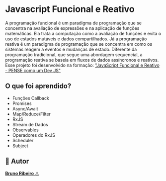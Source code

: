 ﻿# Javascript Funcional e Reativo
A programação funcional é um paradigma de programação que se concentra na avaliação de expressões e na aplicação de funções matemáticas. Ela trata a computação como a avaliação de funções e evita o uso de estados mutáveis e dados compartilhados.
Já a programação reativa é um paradigma de programação que se concentra em como os sistemas reagem a eventos e mudanças de estado. Diferente da programação tradicional, que segue uma abordagem sequencial, a programação reativa se baseia em fluxos de dados assíncronos e reativos.
Esse projeto foi desenvolvido na formação: <a href="https://www.udemy.com/course/javascript-funcional/">"JavaScript Funcional e Reativo - PENSE como um Dev JS"</a>

## O que foi aprendido?
- Funções Callback
- Promises
- Async/Await
- Map/Reduce/Filter
- RxJS
- Stream de Dados
- Observables
- Operadores do RxJS
- Scheduler
- Subject


<h2>🧐 Autor</h2>
<a href="https://github.com/brdoliveira" title="Github"><b>Bruno Ribeiro</b> ⚓</a>
